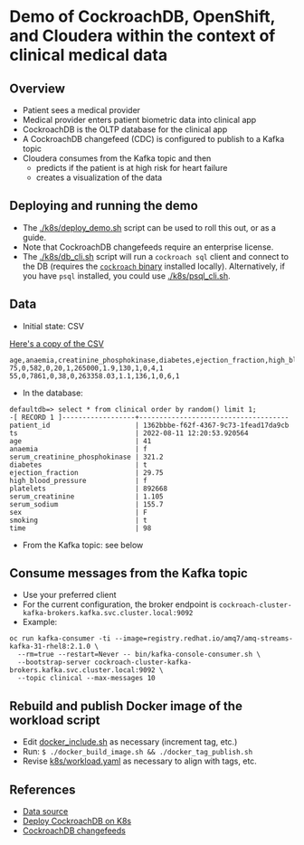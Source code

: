 # Demo of CockroachDB, OpenShift, and Cloudera within the context of clinical medical data

## Overview

* Patient sees a medical provider
* Medical provider enters patient biometric data into clinical app
* CockroachDB is the OLTP database for the clinical app
* A CockroachDB changefeed (CDC) is configured to publish to a Kafka topic
* Cloudera consumes from the Kafka topic and then
  - predicts if the patient is at high risk for heart failure
  - creates a visualization of the data

## Deploying and running the demo

* The [./k8s/deploy_demo.sh](./k8s/deploy_demo.sh) script can be used to roll this out, or as a guide.
* Note that CockroachDB changefeeds require an enterprise license.
* The [./k8s/db_cli.sh](./k8s/db_cli.sh) script will run a `cockroach sql` client and connect to the DB
(requires the [`cockroach` binary](https://www.cockroachlabs.com/docs/releases/index.html) installed locally).
Alternatively, if you have `psql` installed, you could use [./k8s/psql_cli.sh](./k8s/psql_cli.sh).

## Data

* Initial state: CSV

[Here's a copy of the CSV](./heart_failure_clinical_records_dataset.csv)

```
age,anaemia,creatinine_phosphokinase,diabetes,ejection_fraction,high_blood_pressure,platelets,serum_creatinine,serum_sodium,sex,smoking,time,DEATH_EVENT
75,0,582,0,20,1,265000,1.9,130,1,0,4,1
55,0,7861,0,38,0,263358.03,1.1,136,1,0,6,1
```

* In the database:
```
defaultdb=> select * from clinical order by random() limit 1;
-[ RECORD 1 ]------------------+-------------------------------------
patient_id                     | 1362bbbe-f62f-4367-9c73-1fead17da9cb
ts                             | 2022-08-11 12:20:53.920564
age                            | 41
anaemia                        | f
serum_creatinine_phosphokinase | 321.2
diabetes                       | t
ejection_fraction              | 29.75
high_blood_pressure            | f
platelets                      | 892668
serum_creatinine               | 1.105
serum_sodium                   | 155.7
sex                            | F
smoking                        | t
time                           | 98
```

* From the Kafka topic: see below

## Consume messages from the Kafka topic

* Use your preferred client
* For the current configuration, the broker endpoint is `cockroach-cluster-kafka-brokers.kafka.svc.cluster.local:9092`
* Example:
```
oc run kafka-consumer -ti --image=registry.redhat.io/amq7/amq-streams-kafka-31-rhel8:2.1.0 \
  --rm=true --restart=Never -- bin/kafka-console-consumer.sh \
  --bootstrap-server cockroach-cluster-kafka-brokers.kafka.svc.cluster.local:9092 \
  --topic clinical --max-messages 10
```

## Rebuild and publish Docker image of the workload script

* Edit [docker_include.sh](./docker_include.sh) as necessary (increment tag, etc.)
* Run: `$ ./docker_build_image.sh && ./docker_tag_publish.sh`
* Revise [k8s/workload.yaml](./k8s/workload.yaml) as necessary to align with tags, etc.

## References

* [Data source](https://archive.ics.uci.edu/ml/datasets/Heart+failure+clinical+records)
* [Deploy CockroachDB on K8s](https://www.cockroachlabs.com/docs/stable/deploy-cockroachdb-with-kubernetes.html)
* [CockroachDB changefeeds](https://www.cockroachlabs.com/docs/v22.1/create-changefeed)

